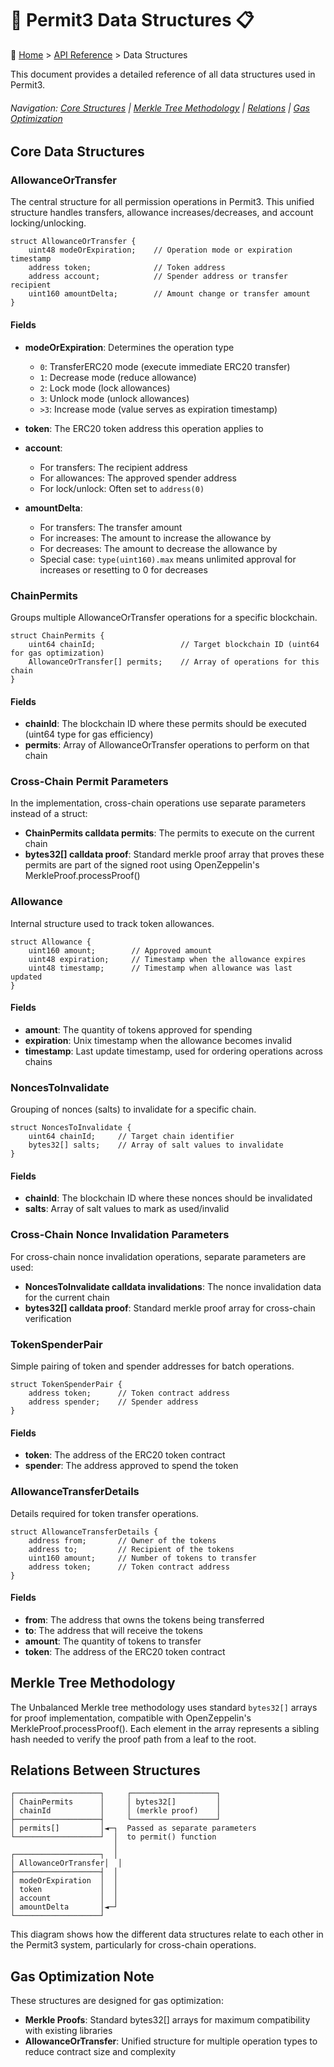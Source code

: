 <a id="data-structures-top"></a>
# 🔏 Permit3 Data Structures 📋

🧭 [Home](/docs/README.md) > [API Reference](/docs/api/README.md) > Data Structures

This document provides a detailed reference of all data structures used in Permit3.

###### Navigation: [Core Structures](#core-data-structures) | [Merkle Tree Methodology](#merkle-tree-methodology) | [Relations](#relations-between-structures) | [Gas Optimization](#gas-optimization-note)

<a id="core-data-structures"></a>
## Core Data Structures

### AllowanceOrTransfer

The central structure for all permission operations in Permit3. This unified structure handles transfers, allowance increases/decreases, and account locking/unlocking.

```solidity
struct AllowanceOrTransfer {
    uint48 modeOrExpiration;    // Operation mode or expiration timestamp
    address token;              // Token address
    address account;            // Spender address or transfer recipient
    uint160 amountDelta;        // Amount change or transfer amount
}
```

#### Fields

- **modeOrExpiration**: Determines the operation type
  - `0`: TransferERC20 mode (execute immediate ERC20 transfer)
  - `1`: Decrease mode (reduce allowance)
  - `2`: Lock mode (lock allowances)
  - `3`: Unlock mode (unlock allowances)
  - `>3`: Increase mode (value serves as expiration timestamp)

- **token**: The ERC20 token address this operation applies to

- **account**: 
  - For transfers: The recipient address
  - For allowances: The approved spender address
  - For lock/unlock: Often set to `address(0)`

- **amountDelta**:
  - For transfers: The transfer amount
  - For increases: The amount to increase the allowance by
  - For decreases: The amount to decrease the allowance by
  - Special case: `type(uint160).max` means unlimited approval for increases or resetting to 0 for decreases

### ChainPermits

Groups multiple AllowanceOrTransfer operations for a specific blockchain.

```solidity
struct ChainPermits {
    uint64 chainId;                   // Target blockchain ID (uint64 for gas optimization)
    AllowanceOrTransfer[] permits;    // Array of operations for this chain
}
```

#### Fields

- **chainId**: The blockchain ID where these permits should be executed (uint64 type for gas efficiency)
- **permits**: Array of AllowanceOrTransfer operations to perform on that chain

### Cross-Chain Permit Parameters

In the implementation, cross-chain operations use separate parameters instead of a struct:

- **ChainPermits calldata permits**: The permits to execute on the current chain
- **bytes32[] calldata proof**: Standard merkle proof array that proves these permits are part of the signed root using OpenZeppelin's MerkleProof.processProof()

### Allowance

Internal structure used to track token allowances.

```solidity
struct Allowance {
    uint160 amount;        // Approved amount
    uint48 expiration;     // Timestamp when the allowance expires
    uint48 timestamp;      // Timestamp when allowance was last updated
}
```

#### Fields

- **amount**: The quantity of tokens approved for spending
- **expiration**: Unix timestamp when the allowance becomes invalid
- **timestamp**: Last update timestamp, used for ordering operations across chains

### NoncesToInvalidate

Grouping of nonces (salts) to invalidate for a specific chain.

```solidity
struct NoncesToInvalidate {
    uint64 chainId;     // Target chain identifier
    bytes32[] salts;    // Array of salt values to invalidate
}
```

#### Fields

- **chainId**: The blockchain ID where these nonces should be invalidated
- **salts**: Array of salt values to mark as used/invalid

### Cross-Chain Nonce Invalidation Parameters

For cross-chain nonce invalidation operations, separate parameters are used:

- **NoncesToInvalidate calldata invalidations**: The nonce invalidation data for the current chain
- **bytes32[] calldata proof**: Standard merkle proof array for cross-chain verification

### TokenSpenderPair

Simple pairing of token and spender addresses for batch operations.

```solidity
struct TokenSpenderPair {
    address token;      // Token contract address
    address spender;    // Spender address
}
```

#### Fields

- **token**: The address of the ERC20 token contract
- **spender**: The address approved to spend the token

### AllowanceTransferDetails

Details required for token transfer operations.

```solidity
struct AllowanceTransferDetails {
    address from;       // Owner of the tokens
    address to;         // Recipient of the tokens
    uint160 amount;     // Number of tokens to transfer
    address token;      // Token contract address
}
```

#### Fields

- **from**: The address that owns the tokens being transferred
- **to**: The address that will receive the tokens
- **amount**: The quantity of tokens to transfer
- **token**: The address of the ERC20 token contract

<a id="merkle-tree-methodology"></a>
## Merkle Tree Methodology

The Unbalanced Merkle tree methodology uses standard `bytes32[]` arrays for proof implementation, compatible with OpenZeppelin's MerkleProof.processProof(). Each element in the array represents a sibling hash needed to verify the proof path from a leaf to the root.

<a id="relations-between-structures"></a>
## Relations Between Structures

```
┌───────────────────┐     ┌───────────────────┐
│ ChainPermits      │     │ bytes32[]         │
│ chainId           │     │ (merkle proof)    │
├───────────────────┤     └───────────────────┘
│ permits[]         │◄─┐  Passed as separate parameters
└───────────────────┘  │  to permit() function
                       │
┌───────────────────┐  │
│ AllowanceOrTransfer│  │
├───────────────────┤  │
│ modeOrExpiration  │  │
│ token             │  │
│ account           │  │
│ amountDelta       │◄─┘
└───────────────────┘
```

This diagram shows how the different data structures relate to each other in the Permit3 system, particularly for cross-chain operations.

<a id="gas-optimization-note"></a>
## Gas Optimization Note

These structures are designed for gas optimization:

- **Merkle Proofs**: Standard bytes32[] arrays for maximum compatibility with existing libraries
- **AllowanceOrTransfer**: Unified structure for multiple operation types to reduce contract size and complexity